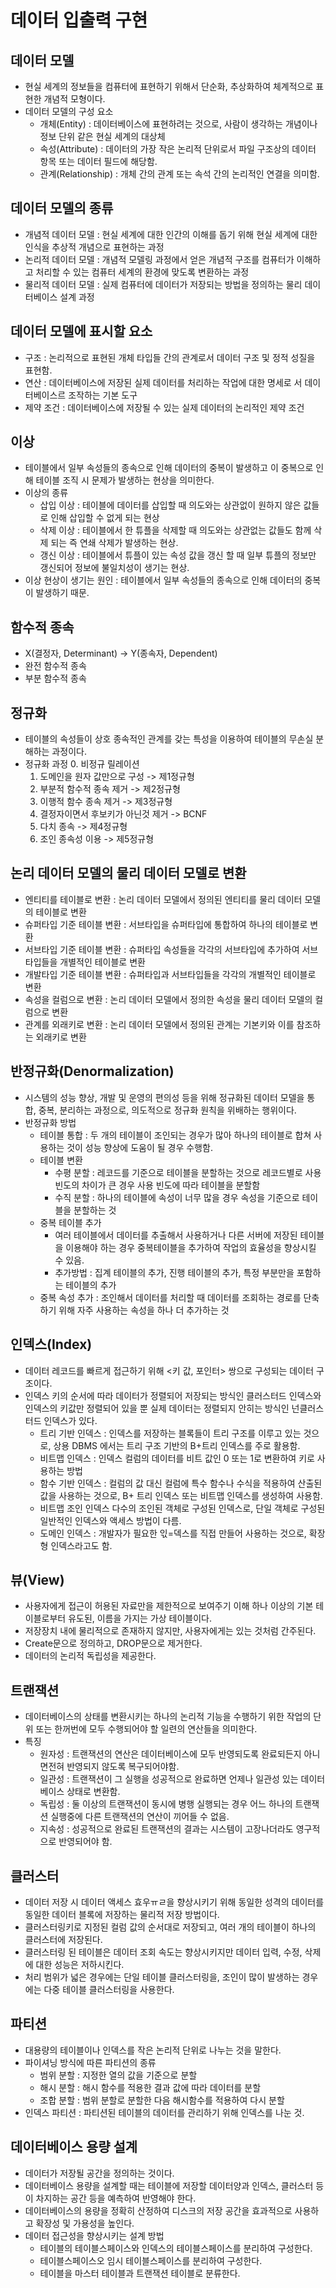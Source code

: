 # 데이터 입출력 구현

## 데이터 모델

 - 현실 세계의 정보들을 컴퓨터에 표현하기 위해서 단순화, 추상화하여 체계적으로 표현한 개념적 모형이다.
 - 데이터 모델의 구성 요소
    * 개체(Entity) : 데이터베이스에 표현하려는 것으로, 사람이 생각하는 개념이나 정보 단위 같은 현실 세계의 대상체
    * 속성(Attribute) : 데이터의 가장 작은 논리적 단위로서 파일 구조상의 데이터 항목 또는 데이터 필드에 해당함.
    * 관계(Relationship) : 개체 간의 관계 또는 속석 간의 논리적인 연결을 의미함.
   
## 데이터 모델의 종류
 - 개념적 데이터 모델 : 현실 세계에 대한 인간의 이해를 돕기 위해 현실 세계에 대한 인식을 추상적 개념으로 표현하는 과정
 - 논리적 데이터 모델 : 개념적 모델링 과정에서 얻은 개념적 구조를 컴퓨터가 이해하고 처리할 수 있는 컴퓨터 세계의 환경에 맞도록 변환하는 과정
 - 물리적 데이터 모델 : 실제 컴퓨터에 데이터가 저장되는 방법을 정의하는 물리 데이터베이스 설계 과정

## 데이터 모델에 표시할 요소
 - 구조 : 논리적으로 표현된 개체 타입들 간의 관계로서 데이터 구조 및 정적 성질을 표현함.
 - 연산 : 데이터베이스에 저장된 실제 데이터를 처리하는 작업에 대한 명세로 서 데이터베이스르 조작하는 기본 도구
 - 제약 조건 : 데이터베이스에 저장될 수 있는 실제 데이터의 논리적인 제약 조건

## 이상
 - 테이블에서 일부 속성들의 종속으로 인해 데이터의 중복이 발생하고 이 중복으로 인해 테이블 조직 시 문제가 발생하는 현상을 의미한다.
 - 이상의 종류
   * 삽입 이상 : 테이블에 데이터를 삽입할 때 의도와는 상관없이 원하지 않은 값들로 인해 삽입할 수 없게 되는 현상
   * 삭제 이상 : 테이블에서 한 튜플을 삭제할 때 의도와는 상관없는 값들도 함께 삭제 되는 즉 연쇄 삭제가 발생하는 현상.
   * 갱신 이상 : 테이블에서 튜플이 있는 속성 값을 갱신 할 때 일부 튜플의 정보만 갱신되어 정보에 불일치성이 생기는 현상.
 - 이상 현상이 생기는 원인 : 테이블에서 일부 속성들의 종속으로 인해 데이터의 중복이 발생하기 때문.

## 함수적 종속 
 - X(결정자, Determinant) -> Y(종속자, Dependent)
 - 완전 함수적 종속
 - 부분 함수적 종속 

## 정규화
 - 테이블의 속성들이 상호 종속적인 관계를 갖는 특성을 이용하여 테이블의 무손실 분해하는 과정이다.
 - 정규화 과정
   0. 비정규 릴레이션 
   1. 도메인을 원자 값만으로 구성 -> 제1정규형
   2. 부분적 함수적 종속 제거 -> 제2정규형
   3. 이행적 함수 종속 제거 -> 제3정규형
   4. 결정자이면서 후보키가 아닌것 제거 -> BCNF
   5. 다치 종속 -> 제4정규형
   6. 조인 종속성 이용 -> 제5정규형
   
## 논리 데이터 모델의 물리 데이터 모델로 변환
 - 엔티티를 테이블로 변환 : 논리 데이터 모델에서 정의된 엔티티를 물리 데이터 모델의 테이블로 변환
 - 슈퍼타입 기준 테이블 변환 : 서브타입을 슈퍼타입에 통합하여 하나의 테이블로 변환
 - 서브타입 기준 테이블 변환 : 슈퍼타입 속성들을 각각의 서브타입에 추가하여 서브타입들을 개별적인 테이블로 변환
 - 개발타입 기준 테이블 변환 : 슈퍼타입과 서브타입들을 각각의 개별적인 테이블로 변환
 - 속성을 컬럼으로 변환 : 논리 데이터 모델에서 정의한 속성을 물리 데이터 모델의 컬럼으로 변환
 - 관계를 외래키로 변환 : 논리 데이터 모델에서 정의된 관계는 기본키와 이를 참조하는 외래키로 변환

## 반정규화(Denormalization)
 - 시스템의 성능 향상, 개발 및 운영의 편의성 등을 위해 정규화된 데이터 모델을 통합, 중복, 분리하는 과정으로, 의도적으로 정규화 원칙을 위배하는 행위이다.
 - 반정규화 방법
   * 테이블 통합 : 두 개의 테이블이 조인되는 경우가 많아 하나의 테이블로 합쳐 사용하는 것이 성능 향상에 도움이 될 경우 수행함.
   * 테이블 변환 
      * 수평 분할 : 레코드를 기준으로 테이블을 분할하는 것으로 레코드별로 사용 빈도의 차이가 큰 경우 사용 빈도에 따라 테이블을 분할함
      * 수직 분할 : 하나의 테이블에 속성이 너무 많을 경우 속성을 기준으로 테이블을 분할하는 것
   * 중복 테이블 추가
     * 여러 테이블에서 데이터를 추출해서 사용하거나 다른 서버에 저장된 테이블을 이용해야 하는 경우 중복테이블을 추가하여 작업의 효율성을 향상시킬 수 있음.
     * 추가방법 : 집계 테이블의 추가, 진행 테이블의 추가, 특정 부분만을 포함하는 테이블의 추가
   * 중복 속성 추가 : 조인해서 데이터를 처리할 때 데이터를 조회하는 경로를 단축하기 위해 자주 사용하는 속성을 하나 더 추가하는 것
   
## 인덱스(Index)
 - 데이터 레코드를 빠르게 접근하기 위해 <키 값, 포인터> 쌍으로 구성되는 데이터 구조이다.
 - 인덱스 키의 순서에 따라 데이터가 정렬되어 저장되는 방식인 클러스터드 인덱스와 인덱스의 키값만 정렬되어 있을 뿐 실제 데이터는 정렬되지 안히는
   방식인 넌클러스터드 인덱스가 있다.
   * 트리 기반 인덱스 : 인덱스를 저장하는 블록들이 트리 구조를 이루고 있는 것으로, 상용 DBMS 에서는 트리 구조 기반의 B+트리 인덱스를 주로 활용함.
   * 비트맵 인덱스 : 인덱스 컬럼의 데이터를 비트 값인 0 또는 1로 변환하여 키로 사용하는 방법
   * 함수 기반 인덱스 : 컬럼의 값 대신 컬럼에 특수 함수나 수식을 적용하여 산출된 값을 사용하는 것으로, B+ 트리 인덱스 또는 비트맵 인덱스를 생성하여 사용함.
   * 비트맵 조인 인덱스 다수의 조인된 객체로 구성된 인덱스로, 단일 객체로 구성된 일반적인 인덱스와 액세스 방법이 다름.
   * 도메인 인덱스 : 개발자가 필요한 읷=덱스를 직접 만들어 사용하는 것으로, 확장형 인덱스라고도 함.
   
## 뷰(View)
 - 사용자에게 접근이 허용된 자료만을 제한적으로 보여주기 이해 하나 이상의 기본 테이블로부터 유도된, 이름을 가지는 가상 테이블이다.
 - 저장장치 내에 물리적으로 존재하지 않지만, 사용자에게는 있는 것처럼 간주된다.
 - Create문으로 정의하고, DROP문으로 제거한다.
 - 데이터의 논리적 독립성을 제공한다.

## 트랜잭션
 - 데이터베이스의 상태를 변환시키는 하나의 논리적 기능을 수행하기 위한 작업의 단위 또는 한꺼번에 모두 수행되어야 할 일련의 연산들을 의미한다.
 - 특징
   * 원자성 : 트랜잭션의 연산은 데이터베이스에 모두 반영되도록 완료되든지 아니면전혀 반영되지 않도록 복구되어야함.
   * 일관성 : 트랜잭션이 그 실행을 성공적으로 완료하면 언제나 일관성 있는 데이터베이스 상태로 변환함.
   * 독립성 : 둘 이상의 트랜잭션이 동시에 병행 실행되는 경우 어느 하나의 트랜잭션 실행중에 다른 트랜잭션의 연산이 끼어들 수 없음.
   * 지속성 : 성공적으로 완료된 트랜잭션의 결과는 시스템이 고장나더라도 영구적으로 반영되어야 함.
   
## 클러스터
 - 데이터 저장 시 데이터 액세스 효우ㅠㄹ을 향상시키기 위해 동일한 성격의 데이터를 동일한 데이터 블록에 저장하는 물리적 저장 방법이다.
 - 클러스터링키로 지정된 컬럼 값의 순서대로 저장되고, 여러 개의 테이블이 하나의 클러스터에 저장된다.
 - 클러스터링 된 테이블은 데이터 조회 속도는 향상시키지만 데이터 입력, 수정, 삭제에 대한 성능은 저하시킨다.
 - 처리 범위가 넓은 경우에는 단일 테이블 클러스터링을, 조인이 많이 발생하는 경우에는 다중 테이블 클러스터링을 사용한다.

## 파티션
 - 대용량의 테이블이나 인덱스를 작은 논리적 단위로 나누는 것을 말한다.
 - 파이셔닝 방식에 따른 파티션의 종류
   * 범위 분할 : 지정한 열의 값을 기준으로 분할
   * 해시 분할 : 해시 함수를 적용한 결과 값에 따라 데이터를 분할
   * 조합 분할 : 범위 분할로 분할한 다음 해시함수를 적용하여 다시 분할
 - 인덱스 파티션 : 파티션된 테이블의 데이터를 관리하기 위해 인덱스를 나눈 것.

## 데이터베이스 용량 설계
 - 데이터가 저장될 공간을 정의하는 것이다.
 - 데이터베이스 용량을 설계할 때는 테이블에 저장할 데이터양과 인덱스, 클러스터 등이 차지하는 공간 등을 예측하여 반영해야 한다.
 - 데이터베이스의 용량을 정확히 산정하여 디스크의 저장 공간을 효과적으로 사용하고 확장성 및 가용성을 높인다. 
 - 데이터 접근성을 향상시키는 설계 방법 
   * 테이블의 테이블스페이스와 인덱스의 테이블스페이스를 분리하여 구성한다. 
   * 테이블스페이스오 임시 테이블스페이스를 분리하여 구성한다. 
   * 테이블을 마스터 테이블과 트랜잭션 테이블로 분류한다.
